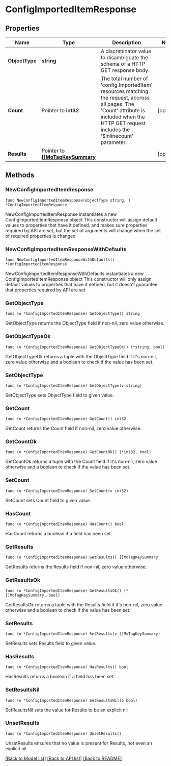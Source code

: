 # ConfigImportedItemResponse

## Properties

Name | Type | Description | Notes
------------ | ------------- | ------------- | -------------
**ObjectType** | **string** | A discriminator value to disambiguate the schema of a HTTP GET response body. | 
**Count** | Pointer to **int32** | The total number of &#39;config.ImportedItem&#39; resources matching the request, accross all pages. The &#39;Count&#39; attribute is included when the HTTP GET request includes the &#39;$inlinecount&#39; parameter. | [optional] 
**Results** | Pointer to [**[]MoTagKeySummary**](mo.TagKeySummary.md) |  | [optional] 

## Methods

### NewConfigImportedItemResponse

`func NewConfigImportedItemResponse(objectType string, ) *ConfigImportedItemResponse`

NewConfigImportedItemResponse instantiates a new ConfigImportedItemResponse object
This constructor will assign default values to properties that have it defined,
and makes sure properties required by API are set, but the set of arguments
will change when the set of required properties is changed

### NewConfigImportedItemResponseWithDefaults

`func NewConfigImportedItemResponseWithDefaults() *ConfigImportedItemResponse`

NewConfigImportedItemResponseWithDefaults instantiates a new ConfigImportedItemResponse object
This constructor will only assign default values to properties that have it defined,
but it doesn't guarantee that properties required by API are set

### GetObjectType

`func (o *ConfigImportedItemResponse) GetObjectType() string`

GetObjectType returns the ObjectType field if non-nil, zero value otherwise.

### GetObjectTypeOk

`func (o *ConfigImportedItemResponse) GetObjectTypeOk() (*string, bool)`

GetObjectTypeOk returns a tuple with the ObjectType field if it's non-nil, zero value otherwise
and a boolean to check if the value has been set.

### SetObjectType

`func (o *ConfigImportedItemResponse) SetObjectType(v string)`

SetObjectType sets ObjectType field to given value.


### GetCount

`func (o *ConfigImportedItemResponse) GetCount() int32`

GetCount returns the Count field if non-nil, zero value otherwise.

### GetCountOk

`func (o *ConfigImportedItemResponse) GetCountOk() (*int32, bool)`

GetCountOk returns a tuple with the Count field if it's non-nil, zero value otherwise
and a boolean to check if the value has been set.

### SetCount

`func (o *ConfigImportedItemResponse) SetCount(v int32)`

SetCount sets Count field to given value.

### HasCount

`func (o *ConfigImportedItemResponse) HasCount() bool`

HasCount returns a boolean if a field has been set.

### GetResults

`func (o *ConfigImportedItemResponse) GetResults() []MoTagKeySummary`

GetResults returns the Results field if non-nil, zero value otherwise.

### GetResultsOk

`func (o *ConfigImportedItemResponse) GetResultsOk() (*[]MoTagKeySummary, bool)`

GetResultsOk returns a tuple with the Results field if it's non-nil, zero value otherwise
and a boolean to check if the value has been set.

### SetResults

`func (o *ConfigImportedItemResponse) SetResults(v []MoTagKeySummary)`

SetResults sets Results field to given value.

### HasResults

`func (o *ConfigImportedItemResponse) HasResults() bool`

HasResults returns a boolean if a field has been set.

### SetResultsNil

`func (o *ConfigImportedItemResponse) SetResultsNil(b bool)`

 SetResultsNil sets the value for Results to be an explicit nil

### UnsetResults
`func (o *ConfigImportedItemResponse) UnsetResults()`

UnsetResults ensures that no value is present for Results, not even an explicit nil

[[Back to Model list]](../README.md#documentation-for-models) [[Back to API list]](../README.md#documentation-for-api-endpoints) [[Back to README]](../README.md)


